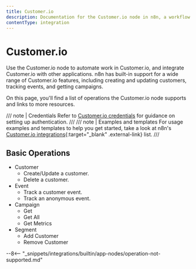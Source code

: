 ```yaml
---
title: Customer.io
description: Documentation for the Customer.io node in n8n, a workflow automation platform. Includes details of operations and configuration, and links to examples and credentials information.
contentType: integration
---
```


# Customer.io

Use the Customer.io node to automate work in Customer.io, and integrate Customer.io with other applications. n8n has built-in support for a wide range of Customer.io features, including creating and updating customers, tracking events, and getting campaigns.

On this page, you'll find a list of operations the Customer.io node supports and links to more resources.

/// note | Credentials
Refer to [Customer.io credentials](/integrations/builtin/credentials/customerio/) for guidance on setting up authentication. 
///
/// note | Examples and templates
For usage examples and templates to help you get started, take a look at n8n's [Customer.io integrations](https://n8n.io/integrations/customerio/){:target="_blank" .external-link} list.
///

## Basic Operations

* Customer
    * Create/Update a customer.
    * Delete a customer.
* Event
    * Track a customer event.
    * Track an anonymous event.
* Campaign
    * Get
    * Get All
    * Get Metrics
* Segment
    * Add Customer
    * Remove Customer


--8<-- "_snippets/integrations/builtin/app-nodes/operation-not-supported.md"

